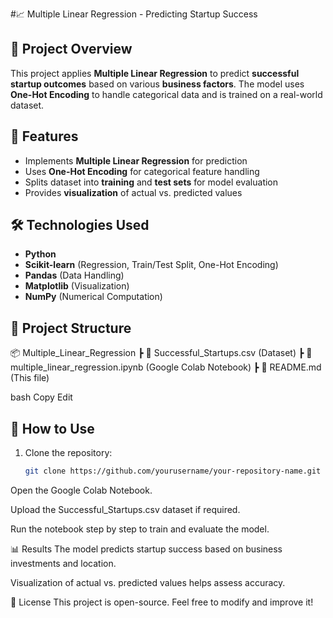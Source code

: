  #📈 Multiple Linear Regression - Predicting Startup Success  

## 📌 Project Overview  
This project applies **Multiple Linear Regression** to predict **successful startup outcomes** based on various **business factors**. The model uses **One-Hot Encoding** to handle categorical data and is trained on a real-world dataset.  

## 🚀 Features  
- Implements **Multiple Linear Regression** for prediction  
- Uses **One-Hot Encoding** for categorical feature handling  
- Splits dataset into **training** and **test sets** for model evaluation  
- Provides **visualization** of actual vs. predicted values  

## 🛠️ Technologies Used  
- **Python**  
- **Scikit-learn** (Regression, Train/Test Split, One-Hot Encoding)  
- **Pandas** (Data Handling)  
- **Matplotlib** (Visualization)  
- **NumPy** (Numerical Computation)  

## 📂 Project Structure  
📦 Multiple_Linear_Regression
┣ 📜 Successful_Startups.csv (Dataset)
┣ 📜 multiple_linear_regression.ipynb (Google Colab Notebook)
┣ 📜 README.md (This file)

bash
Copy
Edit

## 📌 How to Use  
1. Clone the repository:  
   ```bash
   git clone https://github.com/yourusername/your-repository-name.git
Open the Google Colab Notebook.

Upload the Successful_Startups.csv dataset if required.

Run the notebook step by step to train and evaluate the model.

📊 Results
The model predicts startup success based on business investments and location.

Visualization of actual vs. predicted values helps assess accuracy.

📜 License
This project is open-source. Feel free to modify and improve it!



